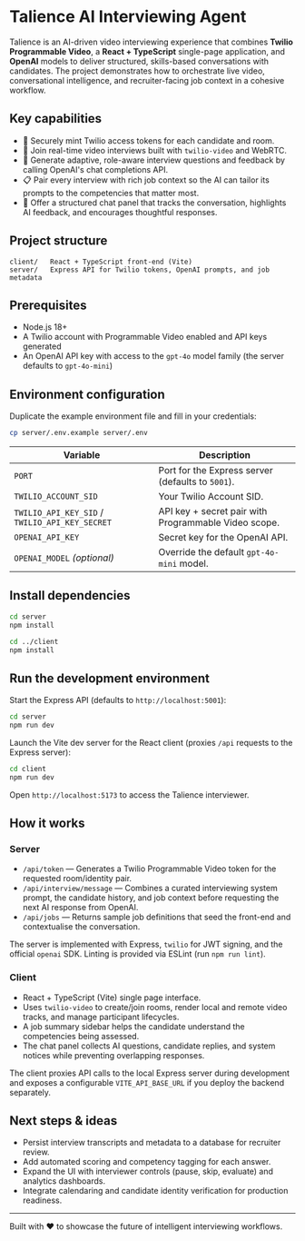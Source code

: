# Talience AI Interviewing Agent

Talience is an AI-driven video interviewing experience that combines **Twilio Programmable Video**, a **React + TypeScript** single-page application, and **OpenAI** models to deliver structured, skills-based conversations with candidates. The project demonstrates how to orchestrate live video, conversational intelligence, and recruiter-facing job context in a cohesive workflow.

## Key capabilities

- 🔐 Securely mint Twilio access tokens for each candidate and room.
- 🎥 Join real-time video interviews built with `twilio-video` and WebRTC.
- 🧠 Generate adaptive, role-aware interview questions and feedback by calling OpenAI's chat completions API.
- 📋 Pair every interview with rich job context so the AI can tailor its prompts to the competencies that matter most.
- 💬 Offer a structured chat panel that tracks the conversation, highlights AI feedback, and encourages thoughtful responses.

## Project structure

```text
client/   React + TypeScript front-end (Vite)
server/   Express API for Twilio tokens, OpenAI prompts, and job metadata
```

## Prerequisites

- Node.js 18+
- A Twilio account with Programmable Video enabled and API keys generated
- An OpenAI API key with access to the `gpt-4o` model family (the server defaults to `gpt-4o-mini`)

## Environment configuration

Duplicate the example environment file and fill in your credentials:

```bash
cp server/.env.example server/.env
```

| Variable | Description |
| --- | --- |
| `PORT` | Port for the Express server (defaults to `5001`). |
| `TWILIO_ACCOUNT_SID` | Your Twilio Account SID. |
| `TWILIO_API_KEY_SID` / `TWILIO_API_KEY_SECRET` | API key + secret pair with Programmable Video scope. |
| `OPENAI_API_KEY` | Secret key for the OpenAI API. |
| `OPENAI_MODEL` *(optional)* | Override the default `gpt-4o-mini` model. |

## Install dependencies

```bash
cd server
npm install

cd ../client
npm install
```

## Run the development environment

Start the Express API (defaults to `http://localhost:5001`):

```bash
cd server
npm run dev
```

Launch the Vite dev server for the React client (proxies `/api` requests to the Express server):

```bash
cd client
npm run dev
```

Open `http://localhost:5173` to access the Talience interviewer.

## How it works

### Server

- `/api/token` &mdash; Generates a Twilio Programmable Video token for the requested room/identity pair.
- `/api/interview/message` &mdash; Combines a curated interviewing system prompt, the candidate history, and job context before requesting the next AI response from OpenAI.
- `/api/jobs` &mdash; Returns sample job definitions that seed the front-end and contextualise the conversation.

The server is implemented with Express, `twilio` for JWT signing, and the official `openai` SDK. Linting is provided via ESLint (run `npm run lint`).

### Client

- React + TypeScript (Vite) single page interface.
- Uses `twilio-video` to create/join rooms, render local and remote video tracks, and manage participant lifecycles.
- A job summary sidebar helps the candidate understand the competencies being assessed.
- The chat panel collects AI questions, candidate replies, and system notices while preventing overlapping responses.

The client proxies API calls to the local Express server during development and exposes a configurable `VITE_API_BASE_URL` if you deploy the backend separately.

## Next steps & ideas

- Persist interview transcripts and metadata to a database for recruiter review.
- Add automated scoring and competency tagging for each answer.
- Expand the UI with interviewer controls (pause, skip, evaluate) and analytics dashboards.
- Integrate calendaring and candidate identity verification for production readiness.

---

Built with ❤️ to showcase the future of intelligent interviewing workflows.
